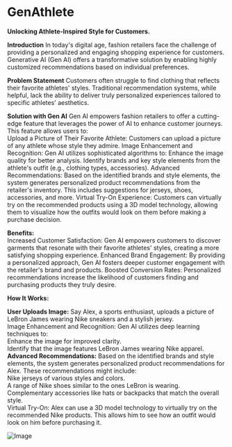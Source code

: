 # GenAthlete
**Unlocking Athlete-Inspired Style for Customers.**
<br>

**Introduction**
In today's digital age, fashion retailers face the challenge of providing a personalized and engaging shopping experience for customers. Generative AI (Gen AI) offers a transformative solution by enabling highly customized recommendations based on individual preferences.
<br>

**Problem Statement**
Customers often struggle to find clothing that reflects their favorite athletes' styles. Traditional recommendation systems, while helpful, lack the ability to deliver truly personalized experiences tailored to specific athletes' aesthetics.
<br>

**Solution with Gen AI**
Gen AI empowers fashion retailers to offer a cutting-edge feature that leverages the power of AI to enhance customer journeys. This feature allows users to:
<br>
Upload a Picture of Their Favorite Athlete: Customers can upload a picture of any athlete whose style they admire.
Image Enhancement and Recognition: Gen AI utilizes sophisticated algorithms to:
Enhance the image quality for better analysis.
Identify brands and key style elements from the athlete's outfit (e.g., clothing types, accessories).
Advanced Recommendations: Based on the identified brands and style elements, the system generates personalized product recommendations from the retailer's inventory. This includes suggestions for jerseys, shoes, accessories, and more.
Virtual Try-On Experience: Customers can virtually try on the recommended products using a 3D model technology, allowing them to visualize how the outfits would look on them before making a purchase decision.
<br>

**Benefits:**
<br>
Increased Customer Satisfaction: Gen AI empowers customers to discover garments that resonate with their favorite athletes' styles, creating a more satisfying shopping experience.
Enhanced Brand Engagement: By providing a personalized approach, Gen AI fosters deeper customer engagement with the retailer's brand and products.
Boosted Conversion Rates: Personalized recommendations increase the likelihood of customers finding and purchasing products they truly desire.
<br>

**How It Works:**

**User Uploads Image:** Say Alex, a sports enthusiast, uploads a picture of LeBron James wearing Nike sneakers and a stylish jersey.<br>
Image Enhancement and Recognition: Gen AI utilizes deep learning techniques to:<br>
Enhance the image for improved clarity.<br>
Identify that the image features LeBron James wearing Nike apparel.<br>
**Advanced Recommendations:** Based on the identified brands and style elements, the system generates personalized product recommendations for Alex. These recommendations might include:<br>
Nike jerseys of various styles and colors.<br>
A range of Nike shoes similar to the ones LeBron is wearing.<br>
Complementary accessories like hats or backpacks that match the overall style.<br>
Virtual Try-On: Alex can use a 3D model technology to virtually try on the recommended Nike products. This allows him to see how an outfit would look on him before purchasing it.

![Image]("E:\ML\ml_projects\project_folder\genAI\image.png")